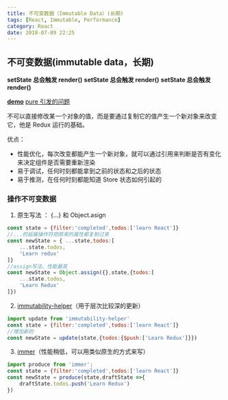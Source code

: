 ```yaml
---
title: 不可变数据（Immutable Data）(长期)
tags: [React, Immutable, Performance]
category: React
date: 2018-07-09 22:25
---
```


## 不可变数据(immutable data，长期)

**setState 总会触发 render()**
**setState 总会触发 render()**
**setState 总会触发 render()**

**[demo](https://codesandbox.io/s/my9j7n6k4x)**
[pure 引发的问题](https://codesandbox.io/s/lyr5zxjmpl)

不可以直接修改某一个对象的值，而是要通过复制它的值产生一个新对象来改变它，他是 Redux 运行的基础。

优点：

- 性能优化，每次改变都能产生一个新对象，就可以通过引用来判断是否有变化来决定组件是否需要重新渲染
- 易于调试，任何时刻都能拿到之前的状态和之后的状态
- 易于推测，在任何时刻都能知道 Store 状态如何引起的

### 操作不可变数据

1. 原生写法 ： {...} 和 Object.asign

``` jsx
const state = {filter:'completed',todos:['learn React']}
//...的延展操作符把原来的属性都复制过来
const newState = { ...state,todos:[
	...state.todos,
	'Learn redux'
]}
//assign写法，性能最高
const newState = Object.assign({},state,{todos:[
	...state.todos,
	'Learn Redux'
]})
```

2. [immutability-helper](https://github.com/kolodny/immutability-helper)（用于层次比较深的更新）

``` jsx
import update from 'immutability-helper'
const state = {filter:'completed',todos:['learn React']}
//增加新的
const newState = update(state,{todos:{$push:['Learn Redux']}})
```

3. [immer](https://github.com/mweststrate/immer)（性能稍低，可以用类似原生的方式来写）

``` jsx
import produce from 'immer';
const state = {filter:'completed',todos:['learn React']}
const newState = produce(state,draftState =>{
	draftState.todos.push('Learn Redux')
})
```
